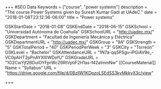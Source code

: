 +++
#SEO Data
Keywords = ["course", "power systems"]
description = "The course Power Systems given by Suresh Kumar Gadi at UAdeC."
date = "2018-01-08T23:12:36-06:00"
title = "Power systems"

GSKStartDate = "2018-01-08"
GSKEndDate = "2018-06-15"
GSKSchool = "Universidad Autónoma de Coahuila"
GSKSchoolURL = "http://uadec.mx/"
GSKDepartment = "Facultad de Ingeniería Mecánica y Eléctrica"
GSKDepartmentURL = "http://uadec.mx/"
GSKGroup = "9A"
GSKStrength = "5"
GSKTotalPeriod = "40"
GSKPeriodPerWeek = "3"
GSKCity = "Torreón"
GSKLevel = "Bachelor"
GSKAttendanceURL = "1N7a-qq5PSgv-iPGiAV9e_-VC0pAHT2pPnAYXl0WDofU"
GSKGradeURL = "1O2CwYjf2BDulOYFprWcZ6RtVptiF2H1as-f42aImmNw"
[[CourseMaterial]]
    Name = "Syllabus"
    URL = "https://drive.google.com/file/d/0BzllW1KDpzoLSEdSS3kyMkkyX3c/view"

+++